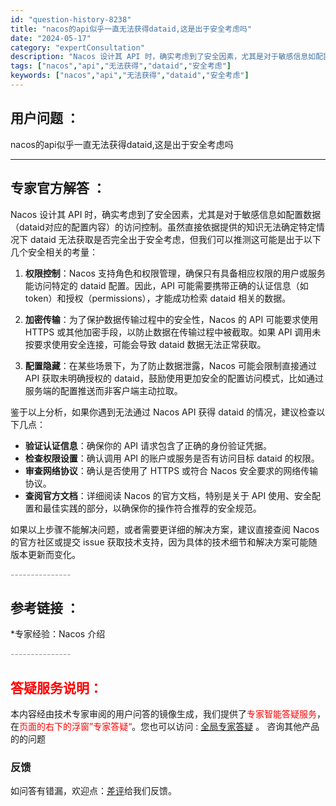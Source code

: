```yaml
---
id: "question-history-8238"
title: "nacos的api似乎一直无法获得dataid,这是出于安全考虑吗"
date: "2024-05-17"
category: "expertConsultation"
description: "Nacos 设计其 API 时，确实考虑到了安全因素，尤其是对于敏感信息如配置数据（dataid对应的配置内容）的访问控制。虽然直接依据提供的知识无法确定特定情况下 dataid 无法获取是否完全出于安全考虑，但我们可以推测这可能是出于以下几个安全相关的考量：1. **权限控制**：Nacos 支持"
tags: ["nacos","api","无法获得","dataid","安全考虑"]
keywords: ["nacos","api","无法获得","dataid","安全考虑"]
---
```


## 用户问题 ： 
 nacos的api似乎一直无法获得dataid,这是出于安全考虑吗  

---------------
## 专家官方解答 ：

Nacos 设计其 API 时，确实考虑到了安全因素，尤其是对于敏感信息如配置数据（dataid对应的配置内容）的访问控制。虽然直接依据提供的知识无法确定特定情况下 dataid 无法获取是否完全出于安全考虑，但我们可以推测这可能是出于以下几个安全相关的考量：

1. **权限控制**：Nacos 支持角色和权限管理，确保只有具备相应权限的用户或服务能访问特定的 dataid 配置。因此，API 可能需要携带正确的认证信息（如 token）和授权（permissions），才能成功检索 dataid 相关的数据。

2. **加密传输**：为了保护数据传输过程中的安全性，Nacos 的 API 可能要求使用 HTTPS 或其他加密手段，以防止数据在传输过程中被截取。如果 API 调用未按要求使用安全连接，可能会导致 dataid 数据无法正常获取。

3. **配置隐藏**：在某些场景下，为了防止数据泄露，Nacos 可能会限制直接通过 API 获取未明确授权的 dataid，鼓励使用更加安全的配置访问模式，比如通过服务端的配置推送而非客户端主动拉取。

鉴于以上分析，如果你遇到无法通过 Nacos API 获得 dataid 的情况，建议检查以下几点：

- **验证认证信息**：确保你的 API 请求包含了正确的身份验证凭据。
- **检查权限设置**：确认调用 API 的账户或服务是否有访问目标 dataid 的权限。
- **审查网络协议**：确认是否使用了 HTTPS 或符合 Nacos 安全要求的网络传输协议。
- **查阅官方文档**：详细阅读 Nacos 的官方文档，特别是关于 API 使用、安全配置和最佳实践的部分，以确保你的操作符合推荐的安全规范。

如果以上步骤不能解决问题，或者需要更详细的解决方案，建议直接查阅 Nacos 的官方社区或提交 issue 获取技术支持，因为具体的技术细节和解决方案可能随版本更新而变化。


<font color="#949494">---------------</font> 


## 参考链接 ：

*专家经验：Nacos 介绍 


 <font color="#949494">---------------</font> 
 


## <font color="#FF0000">答疑服务说明：</font> 

本内容经由技术专家审阅的用户问答的镜像生成，我们提供了<font color="#FF0000">专家智能答疑服务</font>，在<font color="#FF0000">页面的右下的浮窗”专家答疑“</font>。您也可以访问 : [全局专家答疑](https://answer.opensource.alibaba.com/docs/intro) 。 咨询其他产品的的问题

### 反馈
如问答有错漏，欢迎点：[差评](https://ai.nacos.io/user/feedbackByEnhancerGradePOJOID?enhancerGradePOJOId=13590)给我们反馈。
